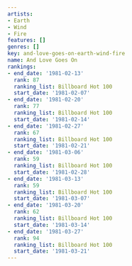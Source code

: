 ```yaml
---
artists:
- Earth
- Wind
- Fire
features: []
genres: []
key: and-love-goes-on-earth-wind-fire
name: And Love Goes On
rankings:
- end_date: '1981-02-13'
  rank: 87
  ranking_list: Billboard Hot 100
  start_date: '1981-02-07'
- end_date: '1981-02-20'
  rank: 77
  ranking_list: Billboard Hot 100
  start_date: '1981-02-14'
- end_date: '1981-02-27'
  rank: 67
  ranking_list: Billboard Hot 100
  start_date: '1981-02-21'
- end_date: '1981-03-06'
  rank: 59
  ranking_list: Billboard Hot 100
  start_date: '1981-02-28'
- end_date: '1981-03-13'
  rank: 59
  ranking_list: Billboard Hot 100
  start_date: '1981-03-07'
- end_date: '1981-03-20'
  rank: 62
  ranking_list: Billboard Hot 100
  start_date: '1981-03-14'
- end_date: '1981-03-27'
  rank: 94
  ranking_list: Billboard Hot 100
  start_date: '1981-03-21'
---
```


